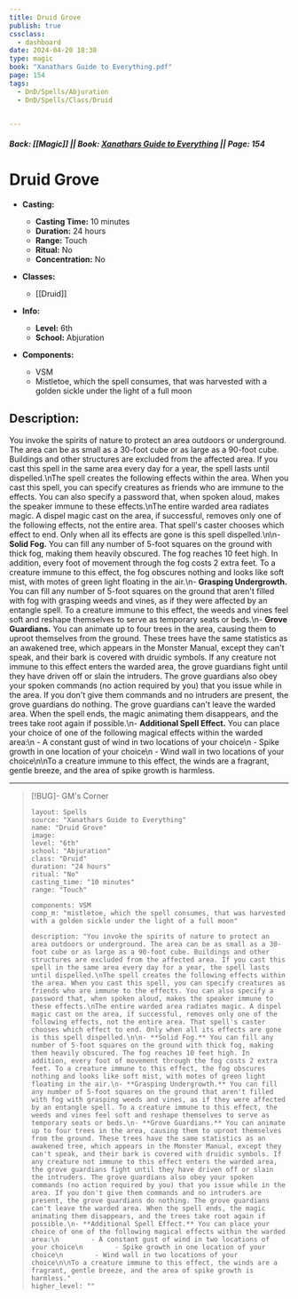 ```yaml
---
title: Druid Grove
publish: true
cssclass:
  - dashboard
date: 2024-04-20 18:30
type: magic
book: "Xanathars Guide to Everything.pdf"
page: 154
tags:
  - DnD/Spells/Abjuration
  - DnD/Spells/Class/Druid


---
```


##### Back: [[Magic]] || Book: [Xanathars Guide to Everything](https://drive.google.com/drive/folders/1O5bhpYizcIT5xxAoLOuzCRht_PVS7VSG?usp=sharing) || Page: 154

# Druid Grove

- **Casting:**
    - **Casting Time:** 10 minutes
    - **Duration:** 24 hours
    - **Range:** Touch
    - **Ritual:** No
    - **Concentration:** No
- **Classes:**
    - [[Druid]]

- **Info:**
    - **Level:** 6th
    - **School:** Abjuration
- **Components:**
    - VSM
    - Mistletoe, which the spell consumes, that was harvested with a golden sickle under the light of a full moon

## Description:
You invoke the spirits of nature to protect an area outdoors or underground. The area can be as small as a 30-foot cube or as large as a 90-foot cube. Buildings and other structures are excluded from the affected area. If you cast this spell in the same area every day for a year, the spell lasts until dispelled.\nThe spell creates the following effects within the area. When you cast this spell, you can specify creatures as friends who are immune to the effects. You can also specify a password that, when spoken aloud, makes the speaker immune to these effects.\nThe entire warded area radiates magic. A dispel magic cast on the area, if successful, removes only one of the following effects, not the entire area. That spell's caster chooses which effect to end. Only when all its effects are gone is this spell dispelled.\n\n- **Solid Fog.** You can fill any number of 5-foot squares on the ground with thick fog, making them heavily obscured. The fog reaches 10 feet high. In addition, every foot of movement through the fog costs 2 extra feet. To a creature immune to this effect, the fog obscures nothing and looks like soft mist, with motes of green light floating in the air.\n- **Grasping Undergrowth.** You can fill any number of 5-foot squares on the ground that aren't filled with fog with grasping weeds and vines, as if they were affected by an entangle spell. To a creature immune to this effect, the weeds and vines feel soft and reshape themselves to serve as temporary seats or beds.\n- **Grove Guardians.** You can animate up to four trees in the area, causing them to uproot themselves from the ground. These trees have the same statistics as an awakened tree, which appears in the Monster Manual, except they can't speak, and their bark is covered with druidic symbols. If any creature not immune to this effect enters the warded area, the grove guardians fight until they have driven off or slain the intruders. The grove guardians also obey your spoken commands (no action required by you) that you issue while in the area. If you don't give them commands and no intruders are present, the grove guardians do nothing. The grove guardians can't leave the warded area. When the spell ends, the magic animating them disappears, and the trees take root again if possible.\n- **Additional Spell Effect.** You can place your choice of one of the following magical effects within the warded area:\n        - A constant gust of wind in two locations of your choice\n        - Spike growth in one location of your choice\n        - Wind wall in two locations of your choice\n\nTo a creature immune to this effect, the winds are a fragrant, gentle breeze, and the area of spike growth is harmless.



---

> [!BUG]- GM's Corner
>
> ```statblock
> layout: Spells
> source: "Xanathars Guide to Everything"
> name: "Druid Grove"
> image: 
> level: "6th"
> school: "Abjuration"
> class: "Druid"
> duration: "24 hours"
> ritual: "No"
> casting_time: "10 minutes"
> range: "Touch"
>
> components: VSM
> comp_m: "mistletoe, which the spell consumes, that was harvested with a golden sickle under the light of a full moon"
>
> description: "You invoke the spirits of nature to protect an area outdoors or underground. The area can be as small as a 30-foot cube or as large as a 90-foot cube. Buildings and other structures are excluded from the affected area. If you cast this spell in the same area every day for a year, the spell lasts until dispelled.\nThe spell creates the following effects within the area. When you cast this spell, you can specify creatures as friends who are immune to the effects. You can also specify a password that, when spoken aloud, makes the speaker immune to these effects.\nThe entire warded area radiates magic. A dispel magic cast on the area, if successful, removes only one of the following effects, not the entire area. That spell's caster chooses which effect to end. Only when all its effects are gone is this spell dispelled.\n\n- **Solid Fog.** You can fill any number of 5-foot squares on the ground with thick fog, making them heavily obscured. The fog reaches 10 feet high. In addition, every foot of movement through the fog costs 2 extra feet. To a creature immune to this effect, the fog obscures nothing and looks like soft mist, with motes of green light floating in the air.\n- **Grasping Undergrowth.** You can fill any number of 5-foot squares on the ground that aren't filled with fog with grasping weeds and vines, as if they were affected by an entangle spell. To a creature immune to this effect, the weeds and vines feel soft and reshape themselves to serve as temporary seats or beds.\n- **Grove Guardians.** You can animate up to four trees in the area, causing them to uproot themselves from the ground. These trees have the same statistics as an awakened tree, which appears in the Monster Manual, except they can't speak, and their bark is covered with druidic symbols. If any creature not immune to this effect enters the warded area, the grove guardians fight until they have driven off or slain the intruders. The grove guardians also obey your spoken commands (no action required by you) that you issue while in the area. If you don't give them commands and no intruders are present, the grove guardians do nothing. The grove guardians can't leave the warded area. When the spell ends, the magic animating them disappears, and the trees take root again if possible.\n- **Additional Spell Effect.** You can place your choice of one of the following magical effects within the warded area:\n        - A constant gust of wind in two locations of your choice\n        - Spike growth in one location of your choice\n        - Wind wall in two locations of your choice\n\nTo a creature immune to this effect, the winds are a fragrant, gentle breeze, and the area of spike growth is harmless."
> higher_level: ""
> ```
